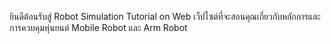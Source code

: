 ยินดีต้อนรับสู่ Robot Simulation Tutorial on Web เว็ปไซต์ที่จะสอนคุณเกี่ยวกับหลักการและการควบคุมหุ่นยนต์ Mobile Robot และ Arm Robot
